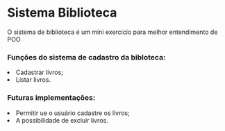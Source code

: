 <h1>Sistema Biblioteca</h1>
<p>O sistema de biblioteca é um mini exercicio para melhor entendimento de POO</p>
<h3>Funções do sistema de cadastro da bibloteca: </h3>
<li>Cadastrar livros;</li>
<li>Listar livros.</li>
<h3>Futuras implementações: </h3>
<li>Permitir ue o usuário cadastre os livros;</li>
<li>A possibilidade de excluir livros.</li>
